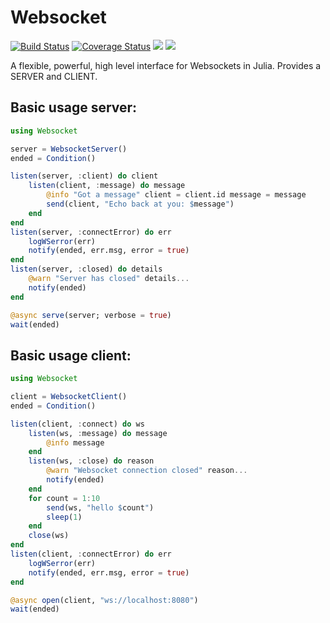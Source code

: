 # Websocket 
[![Build Status](https://travis-ci.org/citkane/Websocket.jl.svg?branch=master)](https://travis-ci.org/citkane/Websocket.jl)
[![Coverage Status](https://coveralls.io/repos/github/citkane/Websocket.jl/badge.svg?branch=master)](https://coveralls.io/github/citkane/Websocket.jl?branch=master)
[![](https://img.shields.io/badge/docs-stable-blue.svg)](https://citkane.github.io/Websocket.jl/stable)
[![](https://img.shields.io/badge/docs-dev-blue.svg)](https://citkane.github.io/Websocket.jl/dev)

A flexible, powerful, high level interface for Websockets in Julia. Provides a SERVER and CLIENT.

## Basic usage server:

```julia
using Websocket

server = WebsocketServer()
ended = Condition() 

listen(server, :client) do client
    listen(client, :message) do message
        @info "Got a message" client = client.id message = message
        send(client, "Echo back at you: $message")
    end
end
listen(server, :connectError) do err
    logWSerror(err)
    notify(ended, err.msg, error = true)
end
listen(server, :closed) do details
    @warn "Server has closed" details...
    notify(ended)
end

@async serve(server; verbose = true)
wait(ended)
```
## Basic usage client:

```julia
using Websocket

client = WebsocketClient()
ended = Condition()

listen(client, :connect) do ws
    listen(ws, :message) do message
        @info message
    end
    listen(ws, :close) do reason
        @warn "Websocket connection closed" reason...
        notify(ended)
    end
    for count = 1:10
        send(ws, "hello $count")
        sleep(1)
    end
    close(ws)
end
listen(client, :connectError) do err
    logWSerror(err)
    notify(ended, err.msg, error = true)
end

@async open(client, "ws://localhost:8080")
wait(ended)
```
